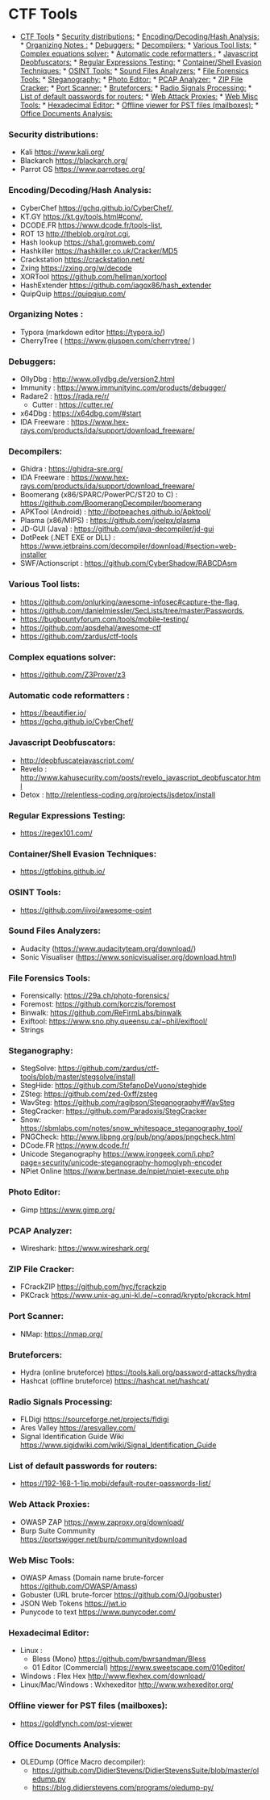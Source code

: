 # CTF Tools


<!--ts-->
* [CTF Tools](#ctf-tools)
      * [Security distributions:](#security-distributions)
      * [Encoding/Decoding/Hash Analysis:](#encodingdecodinghash-analysis)
      * [Organizing Notes :](#organizing-notes-)
      * [Debuggers:](#debuggers)
      * [Decompilers:](#decompilers)
      * [Various Tool lists:](#various-tool-lists)
      * [Complex equations solver:](#complex-equations-solver)
      * [Automatic code reformatters :](#automatic-code-reformatters-)
      * [Javascript Deobfuscators:](#javascript-deobfuscators)
      * [Regular Expressions Testing:](#regular-expressions-testing)
      * [Container/Shell Evasion Techniques:](#containershell-evasion-techniques)
      * [OSINT Tools:](#osint-tools)
      * [Sound Files Analyzers:](#sound-files-analyzers)
      * [File Forensics Tools:](#file-forensics-tools)
      * [Steganography:](#steganography)
      * [Photo Editor:](#photo-editor)
      * [PCAP Analyzer:](#pcap-analyzer)
      * [ZIP File Cracker:](#zip-file-cracker)
      * [Port Scanner:](#port-scanner)
      * [Bruteforcers:](#bruteforcers)
      * [Radio Signals Processing:](#radio-signals-processing)
      * [List of default passwords for routers:](#list-of-default-passwords-for-routers)
      * [Web Attack Proxies:](#web-attack-proxies)
      * [Web Misc Tools:](#web-misc-tools)
      * [Hexadecimal Editor:](#hexadecimal-editor)
      * [Offline viewer for PST files (mailboxes):](#offline-viewer-for-pst-files-mailboxes)
      * [Office Documents Analysis:](#office-documents-analysis)
<!--te-->

### Security distributions: 
* Kali https://www.kali.org/
* Blackarch https://blackarch.org/
* Parrot OS https://www.parrotsec.org/
  
### Encoding/Decoding/Hash Analysis: 
* CyberChef https://gchq.github.io/CyberChef/, 
* KT.GY https://kt.gy/tools.html#conv/, 
* DCODE.FR https://www.dcode.fr/tools-list, 
* ROT 13 http://theblob.org/rot.cgi, 
* Hash lookup https://sha1.gromweb.com/
* Hashkiller https://hashkiller.co.uk/Cracker/MD5
* Crackstation https://crackstation.net/
* Zxing https://zxing.org/w/decode
* XORTool https://github.com/hellman/xortool
* HashExtender https://github.com/iagox86/hash_extender
* QuipQuip https://quipqiup.com/

### Organizing Notes : 
* Typora (markdown editor https://typora.io/)
* CherryTree ( https://www.giuspen.com/cherrytree/ )

### Debuggers: 
* OllyDbg : http://www.ollydbg.de/version2.html
* Immunity : https://www.immunityinc.com/products/debugger/
* Radare2 : https://rada.re/r/
	* Cutter : https://cutter.re/
* x64Dbg : https://x64dbg.com/#start
* IDA Freeware : https://www.hex-rays.com/products/ida/support/download_freeware/

### Decompilers:
* Ghidra : https://ghidra-sre.org/
* IDA Freeware : https://www.hex-rays.com/products/ida/support/download_freeware/
* Boomerang (x86/SPARC/PowerPC/ST20 to C) : https://github.com/BoomerangDecompiler/boomerang
* APKTool (Android) : http://ibotpeaches.github.io/Apktool/
* Plasma (x86/MIPS) : https://github.com/joelpx/plasma
* JD-GUI (Java) : https://github.com/java-decompiler/jd-gui
* DotPeek (.NET EXE or DLL) : https://www.jetbrains.com/decompiler/download/#section=web-installer
* SWF/Actionscript : https://github.com/CyberShadow/RABCDAsm

### Various Tool lists: 
* https://github.com/onlurking/awesome-infosec#capture-the-flag, 
* https://github.com/danielmiessler/SecLists/tree/master/Passwords, 
* https://bugbountyforum.com/tools/mobile-testing/
* https://github.com/apsdehal/awesome-ctf
* https://github.com/zardus/ctf-tools

### Complex equations solver:
* https://github.com/Z3Prover/z3

### Automatic code reformatters : 
* https://beautifier.io/
* https://gchq.github.io/CyberChef/

### Javascript Deobfuscators:
* http://deobfuscatejavascript.com/
* Revelo : http://www.kahusecurity.com/posts/revelo_javascript_deobfuscator.html
* Detox : http://relentless-coding.org/projects/jsdetox/install

### Regular Expressions Testing: 
* https://regex101.com/

### Container/Shell Evasion Techniques: 
* https://gtfobins.github.io/

### OSINT Tools: 
* https://github.com/jivoi/awesome-osint 

### Sound Files Analyzers: 
* Audacity (https://www.audacityteam.org/download/)
* Sonic Visualiser (https://www.sonicvisualiser.org/download.html)

### File Forensics Tools: 
* Forensically: https://29a.ch/photo-forensics/
* Foremost: https://github.com/korczis/foremost
* Binwalk: https://github.com/ReFirmLabs/binwalk
* Exiftool: https://www.sno.phy.queensu.ca/~phil/exiftool/
* Strings

### Steganography:
* StegSolve: https://github.com/zardus/ctf-tools/blob/master/stegsolve/install
* StegHide: https://github.com/StefanoDeVuono/steghide
* ZSteg: https://github.com/zed-0xff/zsteg
* WavSteg: https://github.com/ragibson/Steganography#WavSteg
* StegCracker: https://github.com/Paradoxis/StegCracker
* Snow: https://sbmlabs.com/notes/snow_whitespace_steganography_tool/
* PNGCheck: http://www.libpng.org/pub/png/apps/pngcheck.html
* DCode.FR https://www.dcode.fr/
* Unicode Steganography https://www.irongeek.com/i.php?page=security/unicode-steganography-homoglyph-encoder
* NPiet Online https://www.bertnase.de/npiet/npiet-execute.php

### Photo Editor: 
* Gimp https://www.gimp.org/

### PCAP Analyzer:
* Wireshark: https://www.wireshark.org/

### ZIP File Cracker:
* FCrackZIP https://github.com/hyc/fcrackzip
* PKCrack https://www.unix-ag.uni-kl.de/~conrad/krypto/pkcrack.html

### Port Scanner:
* NMap: https://nmap.org/

### Bruteforcers:
* Hydra (online bruteforce) https://tools.kali.org/password-attacks/hydra
* Hashcat (offline bruteforce) https://hashcat.net/hashcat/

### Radio Signals Processing: 
* FLDigi https://sourceforge.net/projects/fldigi
* Ares Valley https://aresvalley.com/
* Signal Identification Guide Wiki https://www.sigidwiki.com/wiki/Signal_Identification_Guide

### List of default passwords for routers: 
* https://192-168-1-1ip.mobi/default-router-passwords-list/

### Web Attack Proxies:
* OWASP ZAP https://www.zaproxy.org/download/
* Burp Suite Community https://portswigger.net/burp/communitydownload

### Web Misc Tools:
* OWASP Amass (Domain name brute-forcer https://github.com/OWASP/Amass)
* Gobuster (URL brute-forcer https://github.com/OJ/gobuster)
* JSON Web Tokens https://jwt.io
* Punycode to text https://www.punycoder.com/

### Hexadecimal Editor: 
* Linux : 
	* Bless (Mono) https://github.com/bwrsandman/Bless
	* 01 Editor (Commercial) https://www.sweetscape.com/010editor/
* Windows : Flex Hex http://www.flexhex.com/download/
* Linux/Mac/Windows : Wxhexeditor http://www.wxhexeditor.org/

### Offline viewer for PST files (mailboxes):
* https://goldfynch.com/pst-viewer

### Office Documents Analysis:
* OLEDump (Office Macro decompiler): 
	* https://github.com/DidierStevens/DidierStevensSuite/blob/master/oledump.py
	* https://blog.didierstevens.com/programs/oledump-py/
